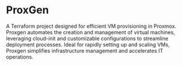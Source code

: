 # ProxGen
A Terraform project designed for efficient VM provisioning in Proxmox. Proxgen automates the creation and management of virtual machines, leveraging cloud-init and customizable configurations to streamline deployment processes. Ideal for rapidly setting up and scaling VMs, Proxgen simplifies infrastructure management and accelerates IT operations.
